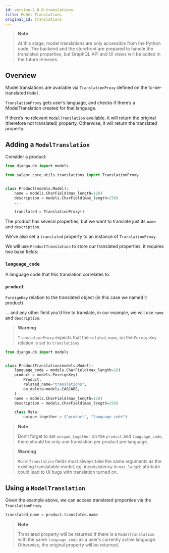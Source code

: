 ```yaml
---
id: version-2.8.0-translations
title: Model Translations
original_id: translations
---
```


> **Note**
>
> At this stage, model translations are only accessible from the Python code. The backend and the storefront are prepared to handle the translated properties, but GraphQL API and UI views will be added in the future releases.


## Overview

Model translations are available via `TranslationProxy` defined on the to-be-translated `Model`.

`TranslationProxy` gets user’s language, and checks if there’s a ModelTranslation created for that language.

If there’s no relevant `ModelTranslation` available, it will return the original (therefore not translated) property. Otherwise, it will return the translated property.


## Adding a `ModelTranslation`

Consider a product:

```python
from django.db import models

from saleor.core.utils.translations import TranslationProxy


class Product(models.Model):
    name = models.CharField(max_length=128)
    description = models.CharField(max_length=256)
    ...

    translated = TranslationProxy()
```

The product has several properties, but we want to translate just its `name` and `description`.

We’ve also set a `translated` property to an instance of `TranslationProxy`.

We will use `ProductTranslation` to store our translated properties, it requires two base fields:


### `language_code`

A language code that this translation correlates to.


### `product`

`ForeignKey` relation to the translated object (in this case we named it product)

… and any other field you’d like to translate, in our example, we will use `name` and `description`.

> **Warning**
> 
> `TranslationProxy` expects that the `related_name`, on the `ForeignKey` relation is set to `translations`

```python
from django.db import models


class ProductTranslation(models.Model):
    language_code = models.CharField(max_length=10)
    product = models.ForeignKey(
        Product,
        related_name="translations",
        on_delete=models.CASCADE,
    )
    name = models.CharField(max_length=128)
    description = models.CharField(max_length=256)

    class Meta:
        unique_together = ("product", "language_code")
```

> **Note**
>
> Don’t forget to set `unique_together` on the `product` and `language_code`, there should be only one translation per product per language.

> **Warning**
>
> `ModelTranslation` fields must always take the same arguments as the existing translatable model, eg. inconsistency in `max_length` attribute could lead to UI bugs with translation turned on.


## Using a `ModelTranslation`

Given the example above, we can access translated properties via the `TranslationProxy`.

```python
translated_name = product.translated.name
```

> **Note**
>
> Translated property will be returned if there is a `ModelTranslation` with the same `language_code` as a user’s currently active language. Otherwise, the original property will be returned.